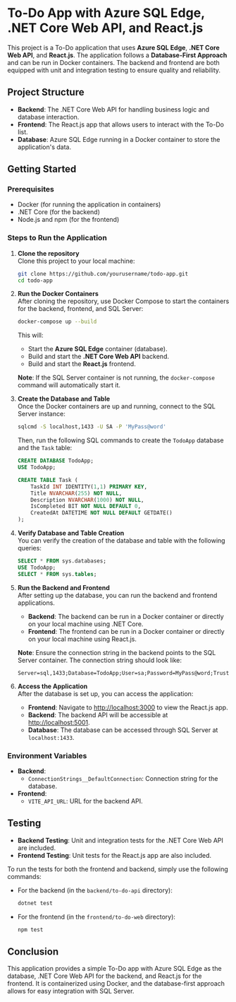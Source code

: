 
# To-Do App with Azure SQL Edge, .NET Core Web API, and React.js

This project is a To-Do application that uses **Azure SQL Edge**, **.NET Core Web API**, and **React.js**. The application follows a **Database-First Approach** and can be run in Docker containers. The backend and frontend are both equipped with unit and integration testing to ensure quality and reliability.

## Project Structure

- **Backend**: The .NET Core Web API for handling business logic and database interaction.
- **Frontend**: The React.js app that allows users to interact with the To-Do list.
- **Database**: Azure SQL Edge running in a Docker container to store the application's data.

## Getting Started

### Prerequisites

- Docker (for running the application in containers)
- .NET Core (for the backend)
- Node.js and npm (for the frontend)

### Steps to Run the Application

1. **Clone the repository**  
   Clone this project to your local machine:

   ```bash
   git clone https://github.com/yourusername/todo-app.git
   cd todo-app
   ```

2. **Run the Docker Containers**  
   After cloning the repository, use Docker Compose to start the containers for the backend, frontend, and SQL Server:

   ```bash
   docker-compose up --build
   ```

   This will:
   - Start the **Azure SQL Edge** container (database).
   - Build and start the **.NET Core Web API** backend.
   - Build and start the **React.js** frontend.

   **Note**: If the SQL Server container is not running, the `docker-compose` command will automatically start it.

3. **Create the Database and Table**  
   Once the Docker containers are up and running, connect to the SQL Server instance:

   ```bash
   sqlcmd -S localhost,1433 -U SA -P 'MyPass@word'
   ```

   Then, run the following SQL commands to create the `TodoApp` database and the `Task` table:

   ```sql
   CREATE DATABASE TodoApp;
   USE TodoApp;

   CREATE TABLE Task (
       TaskId INT IDENTITY(1,1) PRIMARY KEY,
       Title NVARCHAR(255) NOT NULL,
       Description NVARCHAR(1000) NOT NULL,
       IsCompleted BIT NOT NULL DEFAULT 0,
       CreatedAt DATETIME NOT NULL DEFAULT GETDATE()
   );
   ```

4. **Verify Database and Table Creation**  
   You can verify the creation of the database and table with the following queries:

   ```sql
   SELECT * FROM sys.databases;
   USE TodoApp;
   SELECT * FROM sys.tables;
   ```

5. **Run the Backend and Frontend**  
   After setting up the database, you can run the backend and frontend applications.

   - **Backend**: The backend can be run in a Docker container or directly on your local machine using .NET Core.
   - **Frontend**: The frontend can be run in a Docker container or directly on your local machine using React.js.

   **Note**: Ensure the connection string in the backend points to the SQL Server container. The connection string should look like:

   ```text
   Server=sql,1433;Database=TodoApp;User=sa;Password=MyPass@word;TrustServerCertificate=true
   ```

6. **Access the Application**  
   After the database is set up, you can access the application:
   - **Frontend**: Navigate to [http://localhost:3000](http://localhost:3000) to view the React.js app.
   - **Backend**: The backend API will be accessible at [http://localhost:5001](http://localhost:5001).
   - **Database**: The database can be accessed through SQL Server at `localhost:1433`.

### Environment Variables

- **Backend**:
  - `ConnectionStrings__DefaultConnection`: Connection string for the database.
- **Frontend**:
  - `VITE_API_URL`: URL for the backend API.

## Testing

- **Backend Testing**: Unit and integration tests for the .NET Core Web API are included.
- **Frontend Testing**: Unit tests for the React.js app are also included.

To run the tests for both the frontend and backend, simply use the following commands:

- For the backend (in the `backend/to-do-api` directory):

  ```bash
  dotnet test
  ```

- For the frontend (in the `frontend/to-do-web` directory):

  ```bash
  npm test
  ```

## Conclusion

This application provides a simple To-Do app with Azure SQL Edge as the database, .NET Core Web API for the backend, and React.js for the frontend. It is containerized using Docker, and the database-first approach allows for easy integration with SQL Server.
